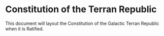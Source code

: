 # Constitution of the Terran Republic

This document will layout the Constitution of the Galactic Terran Republic when it is Ratified.